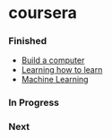 # coursera

### Finished
- [Build a computer](https://www.coursera.org/learn/build-a-computer)
- [Learning how to learn](https://www.coursera.org/learn/learning-how-to-learn)
- [Machine Learning](https://www.coursera.org/learn/machine-learning)

### In Progress

### Next
